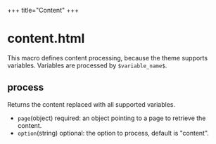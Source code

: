 +++
title="Content"
+++
# content.html
This macro defines content processing, because the theme supports variables. Variables are processed by `$variable_name$`.
## process
Returns the content replaced with all supported variables.
* `page`(object) required: an object pointing to a page to retrieve the content.
* `option`(string) optional: the option to process, default is "content".